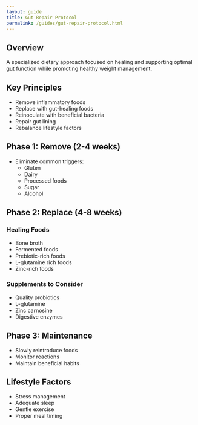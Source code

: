 ```yaml
---
layout: guide
title: Gut Repair Protocol
permalink: /guides/gut-repair-protocol.html
---
```


## Overview
A specialized dietary approach focused on healing and supporting optimal gut function while promoting healthy weight management.

## Key Principles
- Remove inflammatory foods
- Replace with gut-healing foods
- Reinoculate with beneficial bacteria
- Repair gut lining
- Rebalance lifestyle factors

## Phase 1: Remove (2-4 weeks)
- Eliminate common triggers:
  - Gluten
  - Dairy
  - Processed foods
  - Sugar
  - Alcohol

## Phase 2: Replace (4-8 weeks)
### Healing Foods
- Bone broth
- Fermented foods
- Prebiotic-rich foods
- L-glutamine rich foods
- Zinc-rich foods

### Supplements to Consider
- Quality probiotics
- L-glutamine
- Zinc carnosine
- Digestive enzymes

## Phase 3: Maintenance
- Slowly reintroduce foods
- Monitor reactions
- Maintain beneficial habits

## Lifestyle Factors
- Stress management
- Adequate sleep
- Gentle exercise
- Proper meal timing